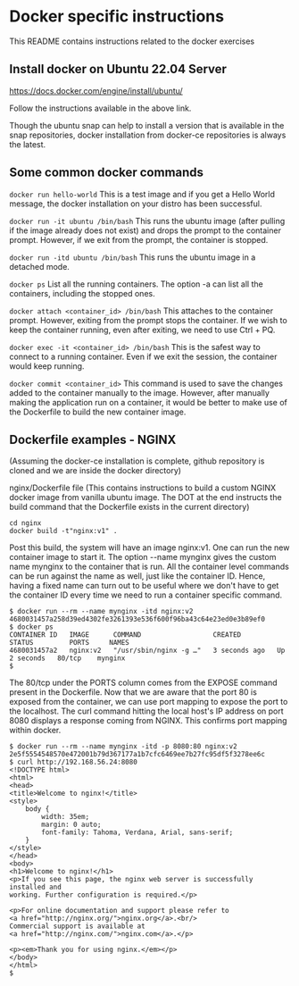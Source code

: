 # Docker specific instructions
This README contains instructions related to the docker exercises

## Install docker on Ubuntu 22.04 Server

https://docs.docker.com/engine/install/ubuntu/

Follow the instructions available in the above link.

Though the ubuntu snap can help to install a version that is available in the snap repositories, docker installation from docker-ce repositories is always the latest.

## Some common docker commands
```docker run hello-world``` This is a test image and if you get a Hello World message, the docker installation on your distro has been successful.

```docker run -it ubuntu /bin/bash``` This runs the ubuntu image (after pulling if the image already does not exist) and drops the prompt to the container prompt. However, if we exit from the prompt, the container is stopped.

```docker run -itd ubuntu /bin/bash``` This runs the ubuntu image in a detached mode.

```docker ps``` List all the running containers. The option -a can list all the containers, including the stopped ones.

```docker attach <container_id> /bin/bash``` This attaches to the container prompt. However, exiting from the prompt stops the container. If we wish to keep the container running, even after exiting, we need to use Ctrl + PQ.

```docker exec -it <container_id> /bin/bash``` This is the safest way to connect to a running container. Even if we exit the session, the container would keep running.

```docker commit <container_id>``` This command is used to save the changes added to the container manually to the image. However, after manually making the application run on a container, it would be better to make use of the Dockerfile to build the new container image.

## Dockerfile examples - NGINX
(Assuming the docker-ce installation is complete, github repository is cloned and we are inside the docker directory)

nginx/Dockerfile file (This contains instructions to build a custom NGINX docker image from vanilla ubuntu image. The DOT at the end instructs the build command that the Dockerfile exists in the current directory)

```
cd nginx
docker build -t"nginx:v1" .
```

Post this build, the system will have an image nginx:v1. One can run the new container image to start it. The option --name mynginx gives the custom name mynginx to the container that is run. All the container level commands can be run against the name as well, just like the container ID. Hence, having a fixed name can turn out to be useful where we don't have to get the container ID every time we need to run a container specific command.

```
$ docker run --rm --name mynginx -itd nginx:v2
4680031457a258d39ed4302fe3261393e536f600f96ba43c64e23ed0e3b89ef0
$ docker ps
CONTAINER ID   IMAGE      COMMAND                  CREATED         STATUS         PORTS     NAMES
4680031457a2   nginx:v2   "/usr/sbin/nginx -g …"   3 seconds ago   Up 2 seconds   80/tcp    mynginx
$
```

The 80/tcp under the PORTS column comes from the EXPOSE command present in the Dockerfile. Now that we are aware that the port 80 is exposed from the container, we can use port mapping to expose the port to the localhost. The curl command hitting the local host's IP address on port 8080 displays a response coming from NGINX. This confirms port mapping within docker.

```
$ docker run --rm --name mynginx -itd -p 8080:80 nginx:v2
2e5f5554548570e472001b79d367177a1b7cfc6469ee7b27fc95df5f3278ee6c
$ curl http://192.168.56.24:8080
<!DOCTYPE html>
<html>
<head>
<title>Welcome to nginx!</title>
<style>
    body {
        width: 35em;
        margin: 0 auto;
        font-family: Tahoma, Verdana, Arial, sans-serif;
    }
</style>
</head>
<body>
<h1>Welcome to nginx!</h1>
<p>If you see this page, the nginx web server is successfully installed and
working. Further configuration is required.</p>

<p>For online documentation and support please refer to
<a href="http://nginx.org/">nginx.org</a>.<br/>
Commercial support is available at
<a href="http://nginx.com/">nginx.com</a>.</p>

<p><em>Thank you for using nginx.</em></p>
</body>
</html>
$
```

